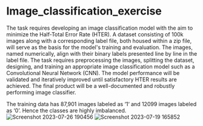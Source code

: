 # Image_classification_exercise
The task requires developing an image classification model with the aim to minimize the Half-Total Error Rate (HTER). A dataset consisting of 100k images along with a corresponding label file, both housed within a zip file, will serve as the basis for the model's training and evaluation. The images, named numerically, align with their binary labels presented line by line in the label file. The task requires preprocessing the images, splitting the dataset, designing, and training an appropriate image classification model such as a Convolutional Neural Network (CNN). The model performance will be validated and iteratively improved until satisfactory HTER results are achieved. The final product will be a well-documented and robustly performing image classifier. 

The training data has 87,901 images labeled as ‘1‘ and 12099 images labeled as ‘0’. Hence the classes are highly imbalanced.
![Screenshot 2023-07-26 190456](https://github.com/FahadKhalid1/Image_classification_exercise/assets/22212834/17ac8a71-fa69-4189-a2ae-18d68bf8c609)
![Screenshot 2023-07-19 165852](https://github.com/FahadKhalid1/Image_classification_exercise/assets/22212834/0ad7b1d5-1234-42a2-a7d9-ae9a33b31957)
